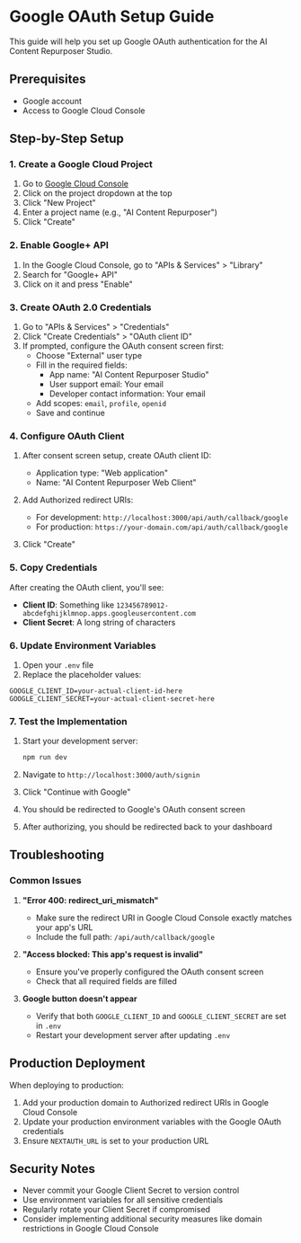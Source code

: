 # Google OAuth Setup Guide

This guide will help you set up Google OAuth authentication for the AI Content Repurposer Studio.

## Prerequisites

- Google account
- Access to Google Cloud Console

## Step-by-Step Setup

### 1. Create a Google Cloud Project

1. Go to [Google Cloud Console](https://console.cloud.google.com/)
2. Click on the project dropdown at the top
3. Click "New Project"
4. Enter a project name (e.g., "AI Content Repurposer")
5. Click "Create"

### 2. Enable Google+ API

1. In the Google Cloud Console, go to "APIs & Services" > "Library"
2. Search for "Google+ API"
3. Click on it and press "Enable"

### 3. Create OAuth 2.0 Credentials

1. Go to "APIs & Services" > "Credentials"
2. Click "Create Credentials" > "OAuth client ID"
3. If prompted, configure the OAuth consent screen first:
   - Choose "External" user type
   - Fill in the required fields:
     - App name: "AI Content Repurposer Studio"
     - User support email: Your email
     - Developer contact information: Your email
   - Add scopes: `email`, `profile`, `openid`
   - Save and continue

### 4. Configure OAuth Client

1. After consent screen setup, create OAuth client ID:
   - Application type: "Web application"
   - Name: "AI Content Repurposer Web Client"
   
2. Add Authorized redirect URIs:
   - For development: `http://localhost:3000/api/auth/callback/google`
   - For production: `https://your-domain.com/api/auth/callback/google`
   
3. Click "Create"

### 5. Copy Credentials

After creating the OAuth client, you'll see:
- **Client ID**: Something like `123456789012-abcdefghijklmnop.apps.googleusercontent.com`
- **Client Secret**: A long string of characters

### 6. Update Environment Variables

1. Open your `.env` file
2. Replace the placeholder values:

```env
GOOGLE_CLIENT_ID=your-actual-client-id-here
GOOGLE_CLIENT_SECRET=your-actual-client-secret-here
```

### 7. Test the Implementation

1. Start your development server:
   ```bash
   npm run dev
   ```

2. Navigate to `http://localhost:3000/auth/signin`

3. Click "Continue with Google"

4. You should be redirected to Google's OAuth consent screen

5. After authorizing, you should be redirected back to your dashboard

## Troubleshooting

### Common Issues

1. **"Error 400: redirect_uri_mismatch"**
   - Make sure the redirect URI in Google Cloud Console exactly matches your app's URL
   - Include the full path: `/api/auth/callback/google`

2. **"Access blocked: This app's request is invalid"**
   - Ensure you've properly configured the OAuth consent screen
   - Check that all required fields are filled

3. **Google button doesn't appear**
   - Verify that both `GOOGLE_CLIENT_ID` and `GOOGLE_CLIENT_SECRET` are set in `.env`
   - Restart your development server after updating `.env`

## Production Deployment

When deploying to production:

1. Add your production domain to Authorized redirect URIs in Google Cloud Console
2. Update your production environment variables with the Google OAuth credentials
3. Ensure `NEXTAUTH_URL` is set to your production URL

## Security Notes

- Never commit your Google Client Secret to version control
- Use environment variables for all sensitive credentials
- Regularly rotate your Client Secret if compromised
- Consider implementing additional security measures like domain restrictions in Google Cloud Console